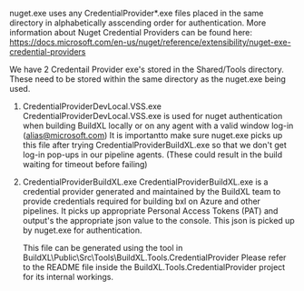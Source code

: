 nuget.exe uses any CredentialProvider*.exe files placed in the same directory in alphabetically asscending order for authentication.
More information about Nuget Credential Providers can be found here: https://docs.microsoft.com/en-us/nuget/reference/extensibility/nuget-exe-credential-providers

We have 2 Credentail Provider exe's stored in the Shared/Tools directory. These need to be stored within the same directory as the nuget.exe being used.
1.  CredentialProviderDevLocal.VSS.exe
    CredentialProviderDevLocal.VSS.exe is used for nuget authentication when building BuildXL locally or on any agent with a valid window log-in (alias@microsoft.com)
    It is importantto make sure nuget.exe picks up this file after trying CredentialProviderBuildXL.exe so that we don't get log-in pop-ups in our pipeline agents. (These could result in the build waiting for timeout before failing)

2.  CredentialProviderBuildXL.exe
    CredentialProviderBuildXL.exe is a credential provider generated and maintained by the BuildXL team to provide credentials required for building bxl on Azure and other pipelines.
    It picks up appropriate Personal Access Tokens (PAT) and output's the appropriate json value to the console. This json is picked up by nuget.exe for authentication.
    
    This file can be generated using the tool in BuildXL\Public\Src\Tools\BuildXL.Tools.CredentialProvider
    Please refer to the README file inside the BuildXL.Tools.CredentialProvider project for its internal workings.